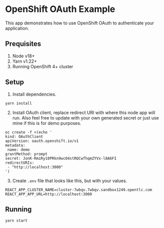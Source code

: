 # OpenShift OAuth Example

This app demonstrates how to use OpenShift OAuth to authenticate your application.

## Prequisites

1. Node v18+
2. Yarn v1.22+
3. Running OpenShift 4+ cluster

## Setup

1. Install dependencies.

```shell
yarn install
```

2. Install OAuth client, replace redirect URI
with where this node app will run. Also feel free
to update with your own generated secret or just use
mine if this is for demo purposes.

```shell
oc create -f <(echo '
kind: OAuthClient
apiVersion: oauth.openshift.io/v1
metadata:
 name: demo
grantMethod: prompt
secret: JonK-RmiRy10PRkn9wcO4stRQCwfhqmZYVx-l8A6FI
redirectURIs:
 - "http://localhost:3000"
')
```

3. Create `.env` file that looks like this,
but with your values.

```shell
REACT_APP_CLUSTER_NAME=cluster-7wbqv.7wbqv.sandbox1249.opentlc.com
REACT_APP_APP_URL=http://localhost:3000
```

## Running

```shell
yarn start
```
